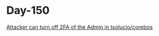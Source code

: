 # Day-150

[Attacker can turn off 2FA of the Admin in tsolucio/corebos](https://huntr.dev/bounties/0f5448a6-d551-424f-887d-80f9bcfaa6e4/)
